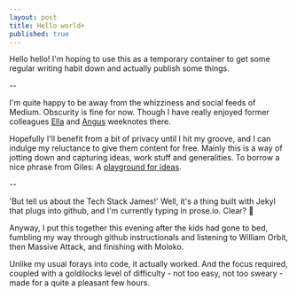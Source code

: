 ```yaml
---
layout: post
title: Hello world+
published: true
---
```


Hello hello! I'm hoping to use this as a temporary container to get some regular writing habit down and actually publish some things. 

--

I'm quite happy to be away from the whizziness and social feeds of Medium. Obscurity is fine for now. Though I have really enjoyed former colleagues [Ella](https://fitzsimple.medium.com/) and [Angus](https://angusmontgomery.medium.com/28-january-2021-weeknote-2-on-vanishing-and-rainy-land-d63314b554e7) weeknotes there.

Hopefully I'll benefit from a bit of privacy until I hit my groove, and I can indulge my reluctance to give them content for free. Mainly this is a way of jotting down and capturing ideas, work stuff and generalities. To borrow a nice phrase from Giles: A [playground for ideas](https://gilest.org/2021/bad-first-drafts/#more-2239).

--

'But tell us about the Tech Stack James!' Well, it's a thing built with Jekyl that plugs into github, and I'm currently typing in prose.io. Clear? 🤔

Anyway, I put this together this evening after the kids had gone to bed, fumbling my way through github instructionals and listening to William Orbit, then Massive Attack, and finishing with Moloko.

Unlike my usual forays into code, it actually worked. And the focus required, coupled with a goldilocks level of difficulty - not too easy, not too sweary - made for a quite a pleasant few hours.
